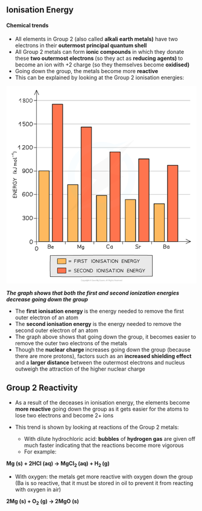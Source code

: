 Ionisation Energy
-----------------

#### Chemical trends

* All elements in Group 2 (also called <b>alkali earth metals)</b> have two electrons in their <b>outermost principal quantum shell</b>
* All Group 2 metals can form <b>ionic</b> <b>compounds</b> in which they donate these <b>two outermost electrons </b>(so they act as <b>reducing agents) </b>to become an ion with +2 charge (so they themselves become <b>oxidised)</b>
* Going down the group, the metals become more <b>reactive</b>
* This can be explained by looking at the Group 2 ionisation energies:

![Group 2 - Ionisation Energy Group 2 Elements, downloadable AS & A Level Chemistry revision notes](2.2-Group-2-Ionisation-Energy-Group-2-Elements.png)

<i><b>The graph shows that both the first and second ionization energies decrease going down the group</b></i>

* The <b>first ionisation energy </b>is the energy needed to remove the first outer electron of an atom
* The <b>second ionisation energy</b> is the energy needed to remove the second outer electron of an atom
* The graph above shows that going down the group, it becomes easier to remove the outer two electrons of the metals
* Though the <b>nuclear charge </b>increases going down the group (because there are more protons), factors such as an <b>increased shielding effect </b>and a <b>larger distance </b>between the outermost electrons and nucleus outweigh the attraction of the higher nuclear charge

Group 2 Reactivity
------------------

* As a result of the deceases in ionisation energy, the elements become <b>more reactive</b> going down the group as it gets easier for the atoms to lose two electrons and become 2+ ions
* This trend is shown by looking at reactions of the Group 2 metals:

  + With dilute hydrochloric acid: <b>bubbles</b> of <b>hydrogen gas</b> are given off much faster indicating that the reactions become more vigorous
  + For example:

<b>Mg (s) + 2HCl (aq) → MgCl</b><sub><b>2 </b></sub><b>(aq) + H</b><sub><b>2 </b></sub><b>(g)</b>

* With oxygen: the metals get more reactive with oxygen down the group (Ba is so reactive, that it must be stored in oil to prevent it from reacting with oxygen in air)

<b>2Mg (s) + O</b><sub><b>2</b></sub><b> (g) → 2MgO (s)</b>
